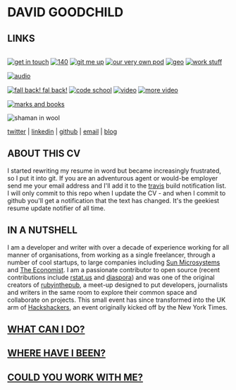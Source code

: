 # DAVID GOODCHILD

## LINKS

<a href="mailto://buddhamagnet@gmail.com"><img src="/images/email.png" alt="get in touch" class="icon" /></a>
  <a href="http://twitter.com/buddhamagnet"><img src="kaleidopunk.heroku.com/images/twitter.png" alt="140" class="icon" style="margin-top: 15px;"/></a>
  <a href="http://github.com/buddhamagnet"><img src="/images/github.png" alt="git me up" class="icon" style="margin-top: 15px;"/></a>
  <a href="http://diasporauk.com"><img src="/images/diaspora_d_32.png" alt="our very own pod" class="icon" style="margin-top: 15px;"/></a>
  <a href="https://foursquare.com/user/672637"><img src="/images/foursquare.png" alt="geo" class="icon" style="margin-top: 15px;"/></a>
  <a href="http://uk.linkedin.com/in/dgoodchild"><img src="/images/linkedin.png" alt="work stuff" class="icon" style="margin-top: 15px;"/></a>
  <a href="http://soundcloud.com/buddhamagnet"><img src="/images/soundcloud.png" alt="audio" class="icon" style="margin-top: 15px;"/></a>  
  <a href="http://identi.ca/buddhamagnet"><img src="/images/identi.png" alt="fall back! fal back!" class="icon" style="margin-top: 15px;"/></a>
  <a href="http://stackoverflow.com/users/451914/buddhamagnet"><img src="/images/stackoverflow.png" alt="code school" class="icon" style="margin-top: 15px;"/></a>
  <a href="http://vimeo.com/user334655/videos"><img src="/images/vimeo.png" alt="video" class="icon" style="margin-top: 15px;"/></a>
  <a href="http://youtube.com/buddhamagnet"><img src="/images/youtube.png" alt="more video" class="icon" style="margin-top: 15px;"/></a>
  <a href="http://delicious.com/buddhamagnet"><img src="/images/delicious.png" alt="marks and books" class="icon" style="margin-top: 15px;"/></a>
  </div>
  <img src="/images/shaman.jpg" alt="shaman in wool" class="fr" />

[twitter](http://twitter.com/buddhamagnet) |
[linkedin](http://uk.linkedin.com/in/dgoodchild) |
[github](http://github.com/buddhamagnet) |
[email](mailto://buddhamagnet@gmail.com) |
[blog](http://kaleidopunk.heroku.com)

## ABOUT THIS CV

I started rewriting my resume in word but became increasingly frustrated, so I put it
into git. If you are an adventurous agent or would-be employer send me your email
address and I'll add it to the [travis](http://travis-ci.org) build notification list.
I will only commit to this repo when I update the CV - and when I commit to github
you'll get a notification that the text has changed. It's the geekiest resume update
notifier of all time.

## IN A NUTSHELL

I am a developer and writer with over a decade of experience working for all
manner of organisations, from working as a single freelancer, through a number
of cool startups, to large companies including [Sun Microsystems](http://sun.com)
and [The Economist](http://economist.com). I am a passionate contributor to
open source (recent contributions include [rstat.us](https://github.com/hotsh/rstat.us) and
[diaspora](https://github.com/diaspora/diaspora)) and was one of the original creators
of [rubyinthepub](http://www.joannageary.com/2010/05/13/ruby-in-the-pub-3/), a meet-up
designed to put developers, journalists and writers in the same room to explore their
common space and collaborate on projects. This small event has since transformed into 
the UK arm of [Hackshackers](http://meetuplondon.hackshackers.com/), an event originally
kicked off by the New York Times.

## [WHAT CAN I DO?](https://github.com/buddhamagnet/cv/blob/master/skills.md)

## [WHERE HAVE I BEEN?](https://github.com/buddhamagnet/cv/blob/master/employment.md) 

## [COULD YOU WORK WITH ME?](https://github.com/buddhamagnet/cv/blob/master/me.md)